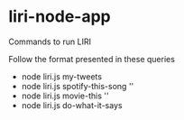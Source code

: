 # liri-node-app

Commands to run LIRI
  
Follow the format presented in these queries
 
* node liri.js my-tweets
* node liri.js spotify-this-song '<song name here>'
* node liri.js movie-this '<movie name here>'
* node liri.js do-what-it-says 